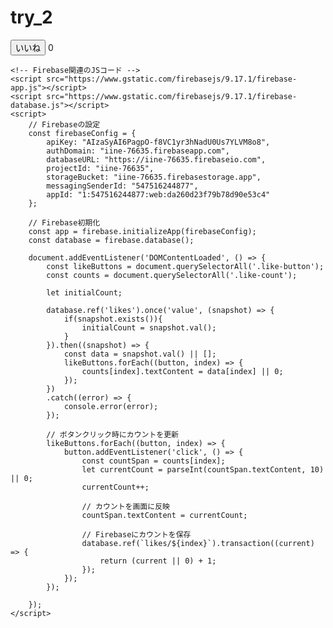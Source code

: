 # try_2

<!DOCTYPE html>
<html lang="en">
<head>
    <meta charset="UTF-8">
    <meta http-equiv="X-UA-Compatible" content="IE=edge">
    <meta name="viewport" content="width=device-width, initial-scale=1.0">
    <title>いいね機能</title>
    <style>
        .like-item {
            margin-bottom: 10px;
        }
    </style>
</head>
<body>
    <div class="like-container">
        <!-- 10個のいいねボタン -->
        <?php for ($i = 0; $i < 10; $i++) { ?>
        <div class="like-item">
            <button class="like-button" data-index="<?php echo $i; ?>">いいね</button>
            <span class="like-count">0</span>
        </div>
        <?php } ?>
    </div>

    <!-- Firebase関連のJSコード -->
    <script src="https://www.gstatic.com/firebasejs/9.17.1/firebase-app.js"></script>
    <script src="https://www.gstatic.com/firebasejs/9.17.1/firebase-database.js"></script>
    <script>
        // Firebaseの設定
        const firebaseConfig = {
            apiKey: "AIzaSyAI6PagpO-f8VC1yr3hNadU0Us7YLVM8o8",
            authDomain: "iine-76635.firebaseapp.com",
            databaseURL: "https://iine-76635.firebaseio.com",
            projectId: "iine-76635",
            storageBucket: "iine-76635.firebasestorage.app",
            messagingSenderId: "547516244877",
            appId: "1:547516244877:web:da260d23f79b78d90e53c4"
        };

        // Firebase初期化
        const app = firebase.initializeApp(firebaseConfig);
        const database = firebase.database();

        document.addEventListener('DOMContentLoaded', () => {
            const likeButtons = document.querySelectorAll('.like-button');
            const counts = document.querySelectorAll('.like-count');

            let initialCount;

            database.ref('likes').once('value', (snapshot) => {
                if(snapshot.exists()){
                    initialCount = snapshot.val();
                }
            }).then((snapshot) => {
                const data = snapshot.val() || [];
                likeButtons.forEach((button, index) => {
                    counts[index].textContent = data[index] || 0;
                });
            })
            .catch((error) => {
                console.error(error);
            });

            // ボタンクリック時にカウントを更新
            likeButtons.forEach((button, index) => {
                button.addEventListener('click', () => {
                    const countSpan = counts[index];
                    let currentCount = parseInt(countSpan.textContent, 10) || 0;
                    currentCount++;

                    // カウントを画面に反映
                    countSpan.textContent = currentCount;

                    // Firebaseにカウントを保存
                    database.ref(`likes/${index}`).transaction((current) => {
                        return (current || 0) + 1;
                    });
                });
            });

        });
    </script>
</body>
</html>
